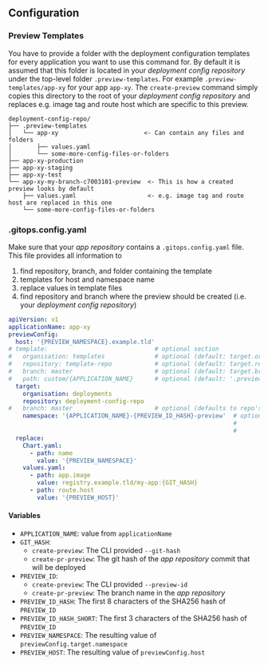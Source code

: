 ## Configuration
### Preview Templates

You have to provide a folder with the deployment configuration templates for every application you want to use this command for. By default it is assumed that this folder is located in your *deployment config repository* under the top-level folder `.preview-templates`. For example `.preview-templates/app-xy` for your app `app-xy`. The `create-preview` command simply copies this directory to the root of your *deployment config repository* and replaces e.g. image tag and route host which are specific to this preview.

```
deployment-config-repo/
├── .preview-templates
│   └── app-xy                        <- Can contain any files and folders
│       ├── values.yaml
│       └── some-more-config-files-or-folders
├── app-xy-production
├── app-xy-staging
├── app-xy-test
└── app-xy-my-branch-c7003101-preview  <- This is how a created preview looks by default
    ├── values.yaml                    <- e.g. image tag and route host are replaced in this one
    └── some-more-config-files-or-folders
```

### .gitops.config.yaml

Make sure that your *app repository* contains a `.gitops.config.yaml` file. This file provides all information to 

1. find repository, branch, and folder containing the template
2. templates for host and namespace name
3. replace values in template files
4. find repository and branch where the preview should be created (i.e. your *deployment config repository*)

```yaml
apiVersion: v1
applicationName: app-xy
previewConfig:
  host: '{PREVIEW_NAMESPACE}.example.tld'
# template:                              # optional section
#   organisation: templates              # optional (default: target.organisation)
#   repository: template-repo            # optional (default: target.repository)
#   branch: master                       # optional (default: target.branch)
#   path: custom/{APPLICATION_NAME}      # optional (default: '.preview-templates/{APPLICATION_NAME}')
  target:
    organisation: deployments
    repository: deployment-config-repo
#   branch: master                       # optional (defaults to repo's default branch)
    namespace: '{APPLICATION_NAME}-{PREVIEW_ID_HASH}-preview'  # optional (default: '{APPLICATION_NAME}-{PREVIEW_ID}-{PREVIEW_ID_HASH}-preview',
                                                               #           Invalid characters in PREVIEW_ID will be replaced. PREVIEW_ID will be
                                                               #           truncated if max namespace length exceeds 63 chars.)
  replace:
    Chart.yaml:
      - path: name
        value: '{PREVIEW_NAMESPACE}'
    values.yaml:
      - path: app.image
        value: registry.example.tld/my-app:{GIT_HASH}
      - path: route.host
        value: '{PREVIEW_HOST}'
```

#### Variables
- `APPLICATION_NAME`: value from `applicationName`
- `GIT_HASH`:
    - `create-preview`: The CLI provided `--git-hash`
    - `create-pr-preview`: The git hash of the *app repository* commit that will be deployed
- `PREVIEW_ID`:
    - `create-preview`: The CLI provided `--preview-id`
    - `create-pr-preview`: The branch name in the *app repository*
- `PREVIEW_ID_HASH`: The first 8 characters of the SHA256 hash of `PREVIEW_ID`
- `PREVIEW_ID_HASH_SHORT`: The first 3 characters of the SHA256 hash of `PREVIEW_ID`
- `PREVIEW_NAMESPACE`: The resulting value of `previewConfig.target.namespace`
- `PREVIEW_HOST`: The resulting value of `previewConfig.host`
